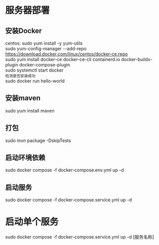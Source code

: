 # 服务器部署
## 安装Docker
centos:
sudo yum install -y yum-utils</br>
sudo yum-config-manager --add-repo https://download.docker.com/linux/centos/docker-ce.repo</br>
sudo yum install docker-ce docker-ce-cli containerd.io docker-buildx-plugin docker-compose-plugin</br>
sudo systemctl start docker</br>
```检测是否安装成功```
</br>sudo docker run hello-world

## 安装maven
sudo yum install maven

## 打包
sudo mvn package -DskipTests


## 启动环境依赖
sudo docker compose -f docker-compose.env.yml up -d

## 启动服务
sudo docker compose -f docker-compose.service.yml up -d

# 启动单个服务
sudo docker compose -f docker-compose.service.yml up -d [服务名称]
